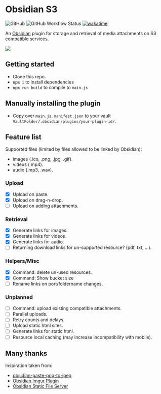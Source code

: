 # Obsidian S3

![GitHub](https://img.shields.io/github/license/TechTheAwesome/obsidian-s3?style=for-the-badge)
![GitHub Workflow Status](https://img.shields.io/github/workflow/status/techtheawesome/obsidian-s3/Typescript?style=for-the-badge)
[![wakatime](https://wakatime.com/badge/user/4312729e-bc28-4bc0-9074-161a64a7ad20/project/83a03e69-c8e0-49a9-ac01-a80c5ef7c96f.svg?style=for-the-badge)](https://wakatime.com/badge/user/4312729e-bc28-4bc0-9074-161a64a7ad20/project/83a03e69-c8e0-49a9-ac01-a80c5ef7c96f)

An [Obsidian](https://obsidian.md/) plugin for storage and retrieval of media attachments on S3 compatible services. 

![](assets/welcome.gif)
## Getting started
- Clone this repo.
- `npm i` to install dependencies
- `npm run build` to compile to `main.js`
## Manually installing the plugin
- Copy over `main.js`, `manifest.json` to your vault `VaultFolder/.obsidian/plugins/your-plugin-id/`.

## Feature list
Supported files (limited by files allowed to be linked by Obsidian): 
- images (.ico, .png, .jpg, .gif).
- videos (.mp4).
- audio (.mp3, .wav).
### Upload
- [x] Upload on paste.
- [x] Upload on drag-n-drop.
- [ ] Upload on adding attachments.

### Retrieval
- [x] Generate links for images.
- [x] Generate links for videos.
- [x] Generate links for audio.
- [ ] Returning download links for un-supported resource? (pdf, txt, ...).
### Helpers/Misc
- [x] Command: delete un-used resources.
- [x] Command: Show bucket size
- [ ] Rename links on port/foldername changes.

### Unplanned
- [ ] Command: upload existing compatible attachments.
- [ ] Parallel uploads. 
- [ ] Retry counts and delays.
- [ ] Upload static html sites.
- [ ] Generate links for static html.
- [ ] Resource local caching (may increase incompatibility with mobile).

## Many thanks
Inspiration taken from:
- [obsidian-paste-png-to-jpeg](https://github.com/musug/obsidian-paste-png-to-jpeg)
- [Obsidian Imgur Plugin](https://github.com/gavvvr/obsidian-imgur-plugin)
- [Obsidian Static File Server](https://github.com/elias-sundqvist/obsidian-static-file-server)

